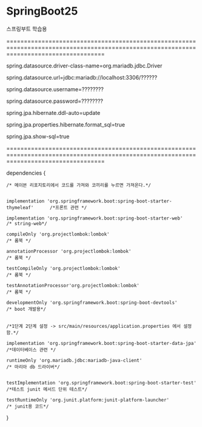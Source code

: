 # SpringBoot25
스프링부트 학습용

========================================================================================================================================

spring.datasource.driver-class-name=org.mariadb.jdbc.Driver

spring.datasource.url=jdbc:mariadb://localhost:3306/??????

spring.datasource.username=????????

spring.datasource.password=????????


spring.jpa.hibernate.ddl-auto=update

spring.jpa.properties.hibernate.format_sql=true

spring.jpa.show-sql=true

========================================================================================================================================

dependencies {
  
    /* 메이븐 리포지토리에서 코드를 가져와 코끼리를 누르면 가져온다.*/

    
    implementation 'org.springframework.boot:spring-boot-starter-thymeleaf'      /*프론트 관련 */
    
    implementation 'org.springframework.boot:spring-boot-starter-web'            /* string-web*/
    
    compileOnly 'org.projectlombok:lombok'                                       /* 롬북 */
    
    annotationProcessor 'org.projectlombok:lombok'                               /* 롬북 */
    
    testCompileOnly 'org.projectlombok:lombok'                                   /* 롬북 */
    
    testAnnotationProcessor'org.projectlombok:lombok'                            /* 롬북 */

    developmentOnly 'org.springframework.boot:spring-boot-devtools'              /* boot 개발용*/


    /*1단계 2단계 설정 -> src/main/resources/application.properties 에서 설정함.*/

    implementation 'org.springframework.boot:spring-boot-starter-data-jpa'       /*데이터베이스 관련 */
    
    runtimeOnly 'org.mariadb.jdbc:mariadb-java-client'                           /* 마리아 db 드라이버*/

    
    testImplementation 'org.springframework.boot:spring-boot-starter-test'       /*테스트 junit 메서드 단위 테스트*/
    
    testRuntimeOnly 'org.junit.platform:junit-platform-launcher'                 /* junit용 코드*/
}
